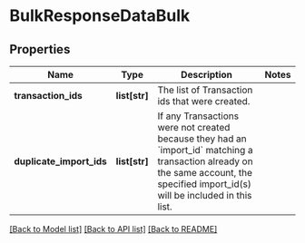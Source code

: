 # BulkResponseDataBulk

## Properties
Name | Type | Description | Notes
------------ | ------------- | ------------- | -------------
**transaction_ids** | **list[str]** | The list of Transaction ids that were created. | 
**duplicate_import_ids** | **list[str]** | If any Transactions were not created because they had an &#x60;import_id&#x60; matching a transaction already on the same account, the specified import_id(s) will be included in this list. | 

[[Back to Model list]](../README.md#documentation-for-models) [[Back to API list]](../README.md#documentation-for-api-endpoints) [[Back to README]](../README.md)


